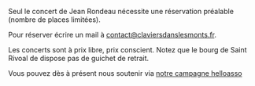Seul le concert de Jean Rondeau nécessite une réservation préalable (nombre de places limitées).

Pour réserver écrire un mail à [contact@claviersdanslesmonts.fr](mailto:contact@claviersdanslesmonts.fr).

Les concerts sont à prix libre, prix conscient. Notez que le bourg de Saint Rivoal de dispose pas de guichet
de retrait.

Vous pouvez dès à présent nous soutenir via [notre campagne
helloasso](https://www.helloasso.com/associations/ensemble-cobalt/collectes/soutien-au-festival-claviers-dans-les-monts-3eme-edition?_ga=2.189684651.183619897.1683362740-535697824.1683362740&_gl=1%2a1459qfu%2a_ga%2aNTM1Njk3ODI0LjE2ODMzNjI3NDA.%2a_ga_TKC826G3G2%2aMTY4MzM2Mjc1MC4xLjEuMTY4MzM2Mjc2Mi42MC4wLjA.)
